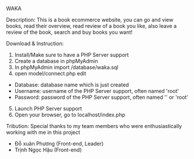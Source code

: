 ﻿WAKA

Description: This is a book ecommerce website, you can go and view books, read their overview, read review of a book you like, also leave a review of the book, search and buy books you want!

Download & Instruction:
1. Install/Make sure to have a PHP Server support
2. Create a database in phpMyAdmin
3. In phpMyAdmin import /database/waka.sql
4. open model/connect.php edit
- Database: database name which is just created
- Username: username of the PHP Server support, often named 'root'
- Password: password of the PHP Server support, often named '' or 'root'
5. Launch PHP Server support
6. Open your browser, go to localhost/index.php

Tribution:
Special thanks to my team members who were enthusiastically working with me in this project
- Đỗ xuân Phương (Front-end, Leader)
- Trịnh Ngọc Hậu (Front-end)
